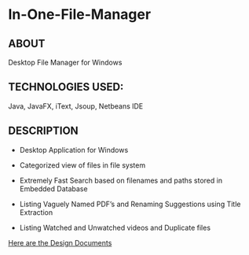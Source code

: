 # In-One-File-Manager

## ABOUT ##
Desktop File Manager for Windows

## TECHNOLOGIES USED: ## 
Java, JavaFX, iText, Jsoup, Netbeans IDE

## DESCRIPTION ##

* Desktop Application for Windows

* Categorized view of files in file system

* Extremely Fast Search based on filenames and paths stored in Embedded Database

* Listing Vaguely Named PDF’s and Renaming Suggestions using Title Extraction

* Listing Watched and Unwatched videos and Duplicate files 


[Here are the Design Documents](https://github.com/AravindSh/In-One-File-Manager/tree/master/Design-Documents-pdf)
